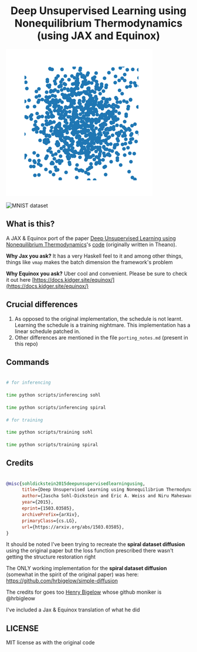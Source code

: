 <h1 align='center'> Deep Unsupervised Learning using Nonequilibrium Thermodynamics (using JAX and Equinox)</h1>

![Spiral dataset](./resources/scatter.gif)

![MNIST dataset](./resources/mnist_cifar.gif)


## What is this? 

A JAX & Equinox port of the paper [Deep Unsupervised Learning using Nonequilibrium Thermodynamics](https://arxiv.org/abs/1503.03585)'s [code](https://github.com/Sohl-Dickstein/Diffusion-Probabilistic-Models) (originally written in Theano).

**Why Jax you ask?** It has a very Haskell feel to it and among other things, things like `vmap` makes the batch dimension the framework's problem

**Why Equinox you ask?** Uber cool and convenient. Please be sure to check it out here [https://docs.kidger.site/equinox/](https://docs.kidger.site/equinox/) 


## Crucial differences

1. As opposed to the original implementation, the schedule is not learnt. Learning the schedule is a training nightmare. This implementation has a linear schedule patched in.
2. Other differences are mentioned in the file `porting_notes.md` (present in this repo)


## Commands

```bash

# for inferencing

time python scripts/inferencing sohl

time python scripts/inferencing spiral

# for training

time python scripts/training sohl

time python scripts/training spiral

```


## Credits

```bibtex

@misc{sohldickstein2015deepunsupervisedlearningusing,
      title={Deep Unsupervised Learning using Nonequilibrium Thermodynamics}, 
      author={Jascha Sohl-Dickstein and Eric A. Weiss and Niru Maheswaranathan and Surya Ganguli},
      year={2015},
      eprint={1503.03585},
      archivePrefix={arXiv},
      primaryClass={cs.LG},
      url={https://arxiv.org/abs/1503.03585}, 
}

```

It should be noted I've been trying to recreate the **spiral dataset diffusion** using the original paper
but the loss function prescribed there wasn't getting the structure restoration right

The ONLY working implementation for the **spiral dataset diffusion** (somewhat in the spirit of the original paper) was here: https://github.com/hrbigelow/simple-diffusion

The credits for  goes too [Henry Bigelow](https://github.com/hrbigelow) whose github moniker is @hrbigleow

I've included a Jax & Equinox translation of what he did


## LICENSE

MIT license as with the original code
